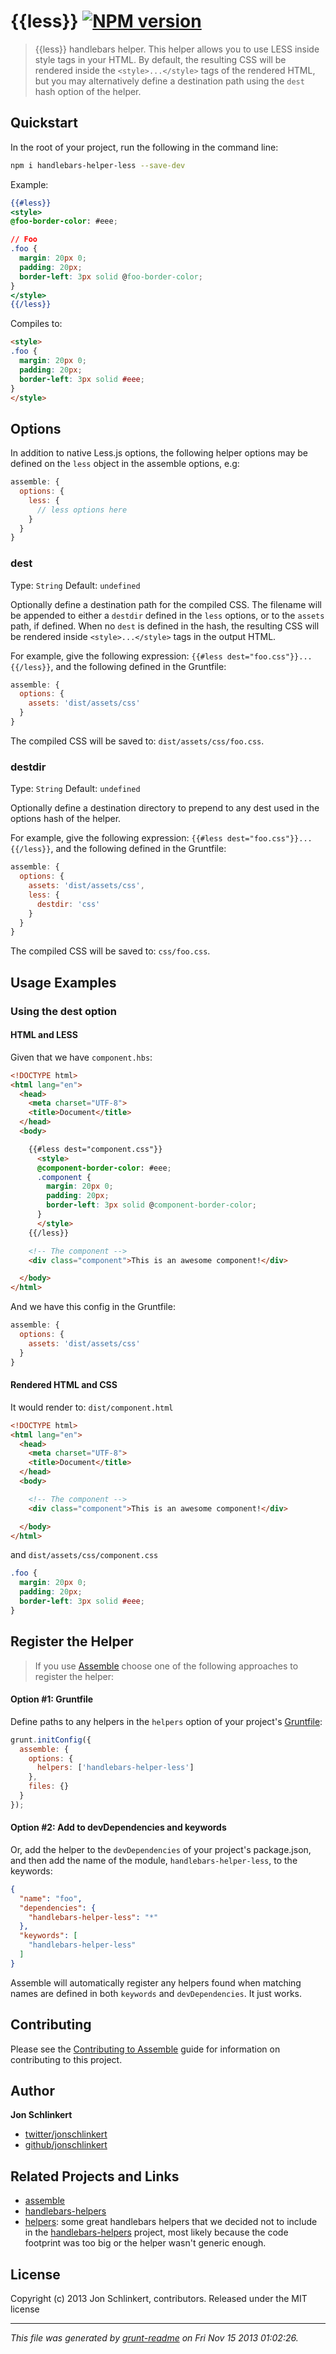 # {{less}} [![NPM version](https://badge.fury.io/js/handlebars-helper-less.png)](http://badge.fury.io/js/handlebars-helper-less) 

> {{less}} handlebars helper. This helper allows you to use LESS inside style tags in your HTML. By default, the resulting CSS will be rendered inside the `<style>...</style>` tags of the rendered HTML, but you may alternatively define a destination path using the `dest` hash option of the helper.

## Quickstart
In the root of your project, run the following in the command line:

```bash
npm i handlebars-helper-less --save-dev
```
Example:

```handlebars
{{#less}}
<style>
@foo-border-color: #eee;

// Foo
.foo {
  margin: 20px 0;
  padding: 20px;
  border-left: 3px solid @foo-border-color;
}
</style>
{{/less}}
```

Compiles to:

```html
<style>
.foo {
  margin: 20px 0;
  padding: 20px;
  border-left: 3px solid #eee;
}
</style>
```



## Options
In addition to native Less.js options, the following helper options may be defined on the `less` object in the assemble options, e.g:

```js
assemble: {
  options: {
    less: {
      // less options here
    }
  }
}
```

### dest
Type: `String`
Default: `undefined`

Optionally define a destination path for the compiled CSS. The filename will be appended to either a `destdir` defined in the `less` options, or to the `assets` path, if defined. When no `dest` is defined in the hash, the resulting CSS will be rendered inside `<style>...</style>` tags in the output HTML.

For example, give the following expression: `{{#less dest="foo.css"}}...{{/less}}`, and the following defined in the Gruntfile:

```js
assemble: {
  options: {
    assets: 'dist/assets/css'
  }
}
```

The compiled CSS will be saved to: `dist/assets/css/foo.css`.


### destdir
Type: `String`
Default: `undefined`

Optionally define a destination directory to prepend to any dest used in the options hash of the helper.

For example, give the following expression: `{{#less dest="foo.css"}}...{{/less}}`, and the following defined in the Gruntfile:

```js
assemble: {
  options: {
    assets: 'dist/assets/css',
    less: {
      destdir: 'css'
    }
  }
}
```
The compiled CSS will be saved to: `css/foo.css`.


## Usage Examples
### Using the dest option

#### HTML and LESS

Given that we have `component.hbs`:

```html
<!DOCTYPE html>
<html lang="en">
  <head>
    <meta charset="UTF-8">
    <title>Document</title>
  </head>
  <body>

    {{#less dest="component.css"}}
      <style>
      @component-border-color: #eee;
      .component {
        margin: 20px 0;
        padding: 20px;
        border-left: 3px solid @component-border-color;
      }
      </style>
    {{/less}}

    <!-- The component -->
    <div class="component">This is an awesome component!</div>

  </body>
</html>
```

And we have this config in the Gruntfile:

```js
assemble: {
  options: {
    assets: 'dist/assets/css'
  }
}
```

#### Rendered HTML and CSS

It would render to: `dist/component.html`

```html
<!DOCTYPE html>
<html lang="en">
  <head>
    <meta charset="UTF-8">
    <title>Document</title>
  </head>
  <body>

    <!-- The component -->
    <div class="component">This is an awesome component!</div>

  </body>
</html>
```

and `dist/assets/css/component.css`

```css
.foo {
  margin: 20px 0;
  padding: 20px;
  border-left: 3px solid #eee;
}
```



## Register the Helper
> If you use [Assemble](http://assemble.io) choose one of the following approaches to register the helper:

#### Option #1: Gruntfile

Define paths to any helpers in the `helpers` option of your project's [Gruntfile](http://gruntjs.com/):

```javascript
grunt.initConfig({
  assemble: {
    options: {
      helpers: ['handlebars-helper-less']
    },
    files: {}
  }
});
```

#### Option #2: Add to devDependencies and keywords

Or, add the helper to the `devDependencies` of your project's package.json, and then add the name of the module, `handlebars-helper-less`, to the keywords:

```json
{
  "name": "foo",
  "dependencies": {
    "handlebars-helper-less": "*"
  },
  "keywords": [
    "handlebars-helper-less"
  ]
}
```

Assemble will automatically register any helpers found when matching names are defined in both `keywords` and `devDependencies`. It just works.


## Contributing
Please see the [Contributing to Assemble](http://assemble.io/contributing) guide for information on contributing to this project.

## Author

**Jon Schlinkert**

+ [twitter/jonschlinkert](http://twitter.com/jonschlinkert)
+ [github/jonschlinkert](http://github.com/jonschlinkert)

## Related Projects and Links

+ [assemble](https://github.com/assemble/assemble)
+ [handlebars-helpers](https://github.com/assemble/handlebars-helpers)
+ [helpers](https://github.com/helpers): some great handlebars helpers that we decided not to include in the [handlebars-helpers](https://github.com/assemble/handlebars-helpers) project, most likely because the code footprint was too big or the helper wasn't generic enough.

## License
Copyright (c) 2013 Jon Schlinkert, contributors.
Released under the MIT license

***

_This file was generated by [grunt-readme](https://github.com/assemble/grunt-readme) on Fri Nov 15 2013 01:02:26._
